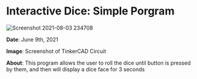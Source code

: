 # Interactive Dice: Simple Porgram
![Screenshot 2021-08-03 234708](https://user-images.githubusercontent.com/71413895/128119205-a169e8d1-ddd2-4ff2-911f-08815a95f8a1.png)


**Date**: June 9th, 2021

**Image**: Screenshot of TinkerCAD Circuit

**About**: This program allows the user to roll the dice until button is pressed by them, and then will display a dice face for 3 seconds
